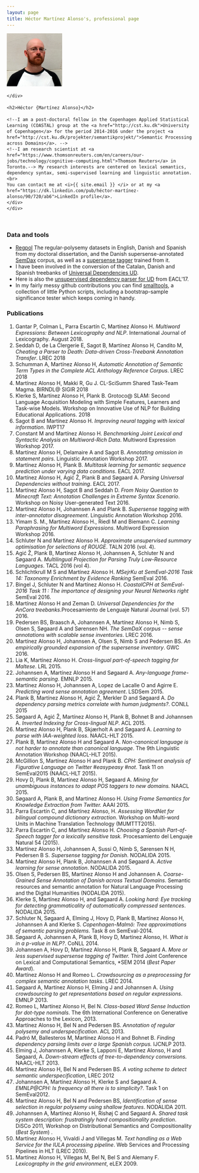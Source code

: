 ```yaml
---
layout: page
title: Héctor Martínez Alonso's, professional page
---
```

<div >
          <!-- Main component for a primary marketing message or call to action -->
  <div >
    <div class="pull-right">
      <img src="self_square.jpg" width="150"/>
    
    </div>

    <h2>Héctor {Martínez Alonso}</h2>

    <!--I am a post-doctoral fellow in the Copenhagen Applied Statistical Learning (COASTAL) group at the <a href="http://cst.ku.dk">University of Copenhagen</a> for the period 2014-2016 under the project <a href="http://cst.ku.dk/projekter/semantikprojekt/">Semantic Processing across Domains</a>. --> 
    <!--I am research scientist at <a href="https://www.thomsonreuters.com/en/careers/our-jobs/technology/cognitive-computing.html">Thomson Reuters</a> in Toronto.--> My research interests are centered on lexical semantics, dependency syntax, semi-supervised learning and linguistic annotation.
    <br>
    You can contact me at <i>{{ site.email }} </i> or at my <a href="https://dk.linkedin.com/pub/héctor-martínez-alonso/90/720/ab6">LinkedIn profile</a>.
    </div>
    </div>
<br>



### Data and tools


* [Regpol](https://github.com/hectormartinez/regpol) The regular-polysemy datasets in English, Danish and Spanish from my doctoral dissertation, and the Danish supersense-annotated [SemDax](https://github.com/coastalcph/semdax) corpus, as well as a [supersense tagger](https://github.com/coastalcph/dsl_semtagger) trained from it.
* I have been involved in the conversion of the Catalan, Danish and Spanish treebanks of  [Universal Dependencies UD](http://universaldependencies.org/).
* Here is also the [unsupervised dependency parser for UD](https://github.com/hectormartinez/ud_unsup_parser) from EACL'17.
* In my fairly messy github contributions you can find [smalltools](https://github.com/hectormartinez/smalltools), a collection of little Python scripts, including a bootstrap-sample significance tester which keeps coming in handy.

### Publications
1. Gantar P, Colman L, Parra Escartín C, Martínez Alonso H. _Multiword Expressions: Between Lexicography and NLP_. International Journal of Lexicography. August 2018. 
1. Seddah D, de La Clergerie E, Sagot B, Martínez Alonso H, Candito M, _Cheating a Parser to Death: Data-driven Cross-Treebank Annotation Transfer_. LREC 2018
1. Schumman A, Martínez Alonso H, _Automatic Annotation of Semantic Term Types in the Complete ACL Anthology Reference Corpus_. LREC 2018
1. Martínez Alonso H, Makki R, Gu J. CL-SciSumm Shared Task-Team Magma. BIRNDL@ SIGIR 2018
1. Klerke S,  Martínez Alonso H,  Plank B. Grotoco@ SLAM: Second Language Acquisition Modeling with Simple Features, Learners and Task-wise Models. Workshop on Innovative Use of NLP for Building Educational Applications. 2018
1. Sagot B and  Martínez Alonso H. _Improving neural tagging with lexical information_. IWPT17
1. Constant M and  Martínez Alonso H. _Benchmarking Joint Lexical and Syntactic Analysis on Multiword-Rich Data_. Multiword Expression Workshop 2017.
1. Martínez Alonso H, Delamaire A and Sagot B.  _Annotating omission in statement pairs_. Linguistic Annotation Workshop 2017.
1. Martínez Alonso H, Plank B.  _Multitask learning for semantic sequence prediction under varying data conditions_. EACL 2017.
1. Martínez Alonso H, Agić Ž, Plank B and Søgaard A.  _Parsing Universal Dependencies without training_. EACL 2017.
1. Martínez Alonso H, Sagot B and Seddah D.  _From Noisy Question to Minecraft Text: Annotation Challenges in Extreme Syntax Scenario_. Workshop on Noisy User-generated Text 2016.
1. Martínez Alonso H, Johannsen A and Plank B. _Supersense tagging with inter-annotator disagreement_. Linguistic Annotation Workshop 2016.
1. Yimam S. M., Martínez Alonso H., Riedl M and Biemann C. _Learning Paraphrasing for Multiword Expressions_. Multiword Expression Workshop 2016.
1. Schluter N and Martínez Alonso H. _Approximate unsupervised summary optimisation for selections of ROUGE_. TALN 2016 (vol. 4).
1. Agić Ž, Plank B, Martínez Alonso H, Johannsen A, Schluter N and Søgaard A. _Multilingual Projection for Parsing Truly Low-Resource Languages_. TACL 2016 (vol 4).
1. Schlichtkrull M S and Martínez Alonso H. _MSejrKu at SemEval-2016 Task 14: Taxonomy Enrichment by Evidence Ranking_ SemEval 2016.
1. Bingel J, Schluter N and Martínez Alonso H. _CoastalCPH at SemEval-2016 Task 11 : The importance of designing your Neural Networks right_ SemEval 2016.
1. Martínez Alonso H and Zeman D. _Universal Dependencies for the AnCora treebanks_.Procesamiento de Lenguaje Natural Journal (vol. 57) 2016.
1. Pedersen BS, Braasch A, Johannsen A, Martínez Alonso H, Nimb S, Olsen S, Søgaard A and Sørensen NH. _The SemDaX corpus -- sense annotations with scalable sense inventories_. LREC 2016.
1. Martínez Alonso H, Johannsen A, Olsen S, Nimb S and Pedersen BS. _An empirically grounded expansion of the supersense inventory_. GWC 2016.
1. Lia K,  Martínez Alonso H. _Cross-lingual part-of-speech tagging for Maltese_. LRL 2015.
1.  Johannsen A, Martínez Alonso H and Søgaard A. _Any-language frame-semantic parsing_. EMNLP 2015.
1. Martínez Alonso H, Johannsen A, Lopez de Lacalle O and Agirre E. _Predicting word sense annotation agreement_. LSDSem 2015.
1. Plank B, Martínez Alonso H, Agić Ž, Merkler D and Søgaard A. _Do dependency parsing metrics correlate with human judgments?_. CONLL 2015
1. Søgaard A, Agić Ž, Martínez Alonso H, Plank B, Bohnet B and Johannsen A. _Inverted Indexing for Cross-lingual NLP_. ACL 2015.
1. Martínez Alonso H, Plank B, Skjærholt A and Søgaard A. _Learning to parse with IAA-weighted loss_. NAACL-HLT 2015.
1. Plank B, Martínez Alonso H and Søgaard A. _Non-canonical language is not harder to annotate than canonical language_. The 9th Linguistic Annotation Workshop (NAACL-HLT 2015).
1. McGillion S, Martínez Alonso H and Plank B. _CPH: Sentiment analysis of Figurative Language on Twitter \#easypeasy \#not_. Task 11 on SemEval2015  (NAACL-HLT 2015).
1. Hovy D, Plank B, Martínez Alonso H, Søgaard A. _Mining for unambiguous instances to adapt POS taggers to new domains._ NAACL 2015.
1. Søgaard A, Plank B, and Martinez Alonso H. _Using Frame Semantics for Knowledge Extraction from Twitter._ AAAI 2015.
1. Parra Escartín C, and Martínez Alonso, H. _Assessing  WordNet for  bilingual  compound  dictionary  extraction_. Workshop on Multi-word Units in Machine Translation Technology (MUMTTT2015).
1. Parra Escartín C, and Martínez Alonso H. _Choosing a Spanish Part-of-Speech tagger for a lexically sensitive task._ Procesamiento del Lenguaje Natural 54 (2015).
1. Martínez Alonso H, Johannsen A, Sussi O, Nimb S, Sørensen N H, Pedersen B S. _Supersense tagging for Danish_. NODALIDA 2015.
1. Martínez Alonso H, Plank B, Johannsen A and Søgaard A. _Active learning for sense annotation_. NODALIDA 2015.
1. Olsen S, Pedersen BS, Martínez Alonso H and  Johannsen A. _Coarse-Grained Sense Annotation of Danish across Textual Domains_. Semantic resources and semantic annotation for Natural Language Processing and the Digital Humanities (NODALIDA 2015).
1. Klerke S, Martínez Alonso H, and Søgaard A. _Looking hard: Eye tracking for detecting grammaticality of automatically compressed sentences_. NODALIDA 2015.
1. Schluter N, Søgaard A, Elming J, Hovy D, Plank B, Martínez Alonso H,  Johannsen A and Klerke S. _Copenhagen-Malmö: Tree approximations of semantic parsing problems_. Task 8 on SemEval-2014.
1. Søgaard A, Johannsen A, Plank B, Hovy D, Martínez Alonso, H. _What is in a p-value in NLP?_. CoNLL 2014.
1. Johannsen A, Hovy D, Martínez Alonso H, Plank B, Søgaard A. _More or less supervised supersense tagging of Twitter._ Third Joint Conference on Lexical and Computational Semantics, *SEM 2014 (_Best Paper Award_).
1. Martínez Alonso H and Romeo L. _Crowdsourcing as a preprocessing for complex semantic annotation tasks_. LREC 2014.
1. Søgaard A, Martínez Alonso H, Elming J and Johannsen A. _Using crowdsourcing to get representations based on regular expressions_. EMNLP 2013.
1. Romeo L, Martínez Alonso H, Bel N. _Class-based Word Sense Induction for dot-type nominals_. The 6th International Conference on Generative Approaches to the Lexicon, 2013.
1. Martínez Alonso H, Bel N and Pedersen BS. _Annotation of regular polysemy and underspecification_. ACL 2013.
1. Padró M, Ballesteros M, Martínez Alonso H and Bohnet B. _Finding dependency parsing limits over a large Spanish corpus._ IJCNLP 2013.
1. Elming J, Johannsen A, Klerke S, Lapponi E, Martínez Alonso, H and Søgaard, A. _Down-stream effects of tree-to-dependency conversions._  NAACL-HLT 2013.
1. Martínez Alonso H, Bel N and Pedersen BS. _A voting scheme to detect semantic underspecification_, LREC 2012
1. Johannsen A, Martínez Alonso H, Klerke S and Søgaard A. _EMNLP@CPH: Is frequency all there is to simplicity?_. Task 1 on SemEval2012.
1. Martínez Alonso H, Bel N and Pedersen BS, _Identification of sense selection in regular polysemy using shallow features_. NODALIDA 2011.
1. Johannsen A, Martínez Alonso H, Rishøj C and Søgaard A. _Shared task system description: frustratingly hard compositionality prediction_. DiSCo 2011, Workshop on Distributional Semantics and Compositionality (_Best System_) .
1. Martínez Alonso H, Vivaldi J and Villegas M. _Text handling as a Web Service for the IULA processing pipeline_. Web Services and Processing Pipelines in HLT (LREC 2010).
1. Martínez Alonso H, Villegas M, Bel N, Bel S and Alemany F. _Lexicography in the grid environment_, eLEX 2009. 

